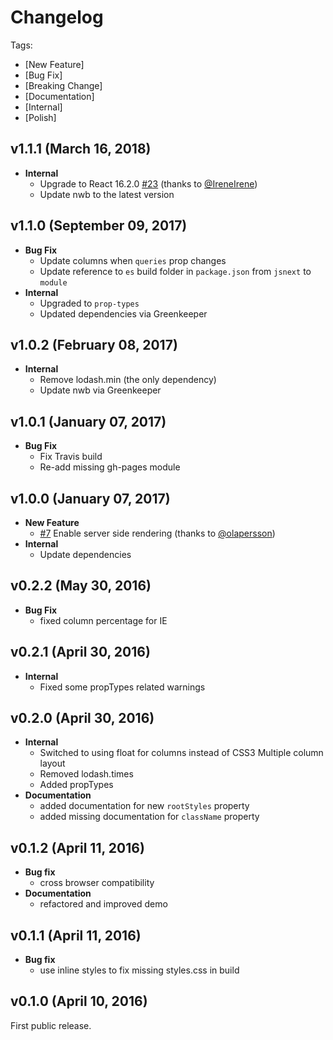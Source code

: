 # Changelog

Tags:

- [New Feature]
- [Bug Fix]
- [Breaking Change]
- [Documentation]
- [Internal]
- [Polish]

## v1.1.1 (March 16, 2018)
- **Internal**
  - Upgrade to React 16.2.0 [#23](https://github.com/novascreen/react-columns/pull/23) (thanks to [@IreneIrene](https://github.com/IreneIrene))
  - Update nwb to the latest version

## v1.1.0 (September 09, 2017)
- **Bug Fix**
  - Update columns when `queries` prop changes
  - Update reference to `es` build folder in `package.json` from `jsnext` to `module`
- **Internal**
  - Upgraded to `prop-types`
  - Updated dependencies via Greenkeeper

## v1.0.2 (February 08, 2017)
- **Internal**
  - Remove lodash.min (the only dependency)
  - Update nwb via Greenkeeper

## v1.0.1 (January 07, 2017)
- **Bug Fix**
  - Fix Travis build
  - Re-add missing gh-pages module

## v1.0.0 (January 07, 2017)
- **New Feature**
  - [#7](https://github.com/novascreen/react-columns/pull/7) Enable server side rendering (thanks to [@olapersson](https://github.com/olapersson))
- **Internal**
  - Update dependencies

## v0.2.2 (May 30, 2016)
- **Bug Fix**
  - fixed column percentage for IE

## v0.2.1 (April 30, 2016)
- **Internal**
  - Fixed some propTypes related warnings

## v0.2.0 (April 30, 2016)

- **Internal**
  - Switched to using float for columns instead of CSS3 Multiple column layout
  - Removed lodash.times
  - Added propTypes
- **Documentation**
  - added documentation for new `rootStyles` property
  - added missing documentation for `className` property

## v0.1.2 (April 11, 2016)

- **Bug fix**
  - cross browser compatibility
- **Documentation**
  - refactored and improved demo

## v0.1.1 (April 11, 2016)

- **Bug fix**
  - use inline styles to fix missing styles.css in build

## v0.1.0 (April 10, 2016)

First public release.

